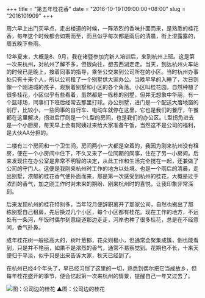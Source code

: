 +++
title = "第五年桂花香"
date = "2016-10-19T09:00:00+08:00"
slug = "2016101909"
+++

周六早上出门买早点，走出楼道的时候，一阵浓烈的香味扑面而来，是熟悉的桂花香，每年这个时候都会如期而至，而且似乎每次都是雨后的清晨，街上湿露露的，周五晚下些雨。

12年夏末，大概是8、9月，我在诸暨参加完新人培训后，来到杭州上班。这是第一次来杭州，对杭州了解不多，但很向往，想去西湖走走。当天，到达杭州火车站的时候已是晚上，按着同事的指导，乘坐公交来到公司所在的小区。当时杭州办事处只有十来个人，所以公司租了一个别墅供大家办公。当晚早早的入睡了，次日则像一个刚进城的孩子，观察着别墅和小区的各个角落。小区叫桂花园，自然种植了很多桂花，小区似乎有些看着，虽然都是一栋栋的别墅，但并无想象中华丽，有一个篮球场，同事们下班后经常去那里打球。办公别墅，进门是一个配送大落地窗的前厅，比较小，一些同事的自行车、电动车就停在这里，它也是我们的餐厅，午餐都在这里解决，拐进后厅则是一个L型的房间，也是我们的办公区。L型拐角进去是一个小厨房，每天早上会有阿姨过来给大家准备午饭，当然这不是公司的福利，是大伙AA分担的。

二楼有三个房间和一个卫生间，房间两小一大都是空着的，我因为刚来杭州没有租房，便在一个小房间中住下，不久又来了一位同期的同事，住在了另一小房间。后来发现住在办公室是非常不明智的决定，从此工作和生活完全搅在一起，还兼做了公司的守门人。这便是我刚来杭州时工作的地方以处境。也是一个雨后的清晨，走出别墅，浓郁的桂花香气便扑面而来，那是第一次感受到杭州的桂花，大概是过于浓烈的香气，加之刚工作时对未来的期盼、刚来杭州时的喜悦，让我印象非常深刻。

后来发现杭州的桂花特别多，当年12月便辞职离开了那家公司，自然也搬出了那栋别墅自己租房，先后换过几个小区，每个小区都有桂花。现在工作的地方，不远处有一条河，午饭时偶尔刻意绕道那边走走，河岸也种了很多桂花，总是在不经意间，香气扑鼻。

成年桂花树一般挺高大的，树叶葱郁，花朵则极小，但通常会聚集成簇，倒也能看到，只是并不艳丽，如果不是浓烈的香气，通常不易察觉到。花期也不长，十来天便归于平淡，似乎只是出来告诉大家，秋天已经到了。

在杭州已经4个年头了，早已经习惯了这里的一切，熟悉到偶尔把它当成故乡，但每年桂花盛开的季节，便会忆起第一次来杭州的情景，提醒自己一年又过去了。

![图：公司边的桂花](/blog_static/2016/20161019-the-fifth-year-in-hangzhou.jpg)
▲图：公司边的桂花

